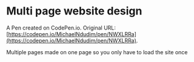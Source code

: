 # Multi page website design

A Pen created on CodePen.io. Original URL: [https://codepen.io/MichaelNdudim/pen/NWXLRRa](https://codepen.io/MichaelNdudim/pen/NWXLRRa).

Multiple pages made on one page so you only have to load the site once
